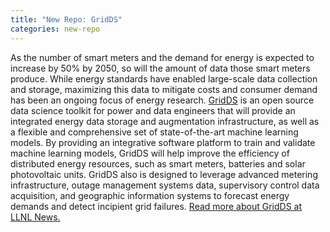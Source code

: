 ```yaml
---
title: "New Repo: GridDS"
categories: new-repo
---
```


 As the number of smart meters and the demand for energy is expected to increase by 50% by 2050, so will the amount of data those smart meters produce. While energy standards have enabled large-scale data collection and storage, maximizing this data to mitigate costs and consumer demand has been an ongoing focus of energy research. [GridDS](https://github.com/llnl/gridds) is an open source data science toolkit for power and data engineers that will provide an integrated energy data storage and augmentation infrastructure, as well as a flexible and comprehensive set of state-of-the-art machine learning models. By providing an integrative software platform to train and validate machine learning models, GridDS will help improve the efficiency of distributed energy resources, such as smart meters, batteries and solar photovoltaic units. GridDS also is designed to leverage advanced metering infrastructure, outage management systems data, supervisory control data acquisition, and geographic information systems to forecast energy demands and detect incipient grid failures. [Read more about GridDS at LLNL News.](https://www.llnl.gov/article/48846/open-source-data-science-toolkit-energy-gridds)
